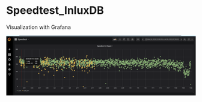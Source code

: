 # Speedtest_InluxDB

Visualization with Grafana

<p align="center">
  <img src="Speedtest.png">
</p>
